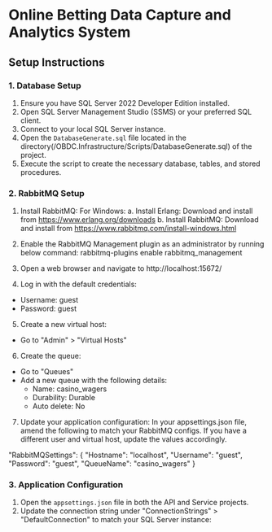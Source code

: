 # Online Betting Data Capture and Analytics System

## Setup Instructions

### 1. Database Setup

1. Ensure you have SQL Server 2022 Developer Edition installed.
2. Open SQL Server Management Studio (SSMS) or your preferred SQL client.
3. Connect to your local SQL Server instance.
4. Open the `DatabaseGenerate.sql` file located in the directory(/OBDC.Infrastructure/Scripts/DatabaseGenerate.sql) of the project.
5. Execute the script to create the necessary database, tables, and stored procedures.

### 2. RabbitMQ Setup

1. Install RabbitMQ:
For Windows:
a. Install Erlang: Download and install from https://www.erlang.org/downloads
b. Install RabbitMQ: Download and install from https://www.rabbitmq.com/install-windows.html

2. Enable the RabbitMQ Management plugin as an administrator by running below command:
rabbitmq-plugins enable rabbitmq_management

3. Open a web browser and navigate to http://localhost:15672/
4. Log in with the default credentials:
- Username: guest
- Password: guest
5. Create a new virtual host:
- Go to "Admin" > "Virtual Hosts"

6. Create the queue:
- Go to "Queues"
- Add a new queue with the following details:
  - Name: casino_wagers
  - Durability: Durable
  - Auto delete: No
7. Update your application configuration:
In your appsettings.json file, amend the following to match your RabbitMQ configs.
If you have a different user and virtual host, update the values accordingly.

  "RabbitMQSettings": {
    "Hostname": "localhost",
    "Username": "guest",
    "Password": "guest",
    "QueueName": "casino_wagers"
  }

### 3. Application Configuration

1. Open the `appsettings.json` file in both the API and Service projects.
2. Update the connection string under "ConnectionStrings" > "DefaultConnection" to match your SQL Server instance:
```json
